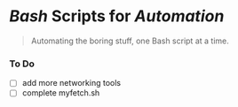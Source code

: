 # **_Bash_** Scripts for _Automation_

> Automating the boring stuff, one Bash script at a time.

### To Do
- [ ] add more networking tools
- [ ] complete myfetch.sh
